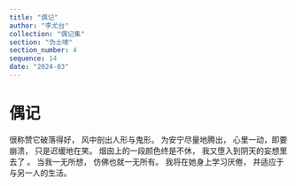 ```yaml
---
title: "偶记"
author: "李尤台"
collection: "偶记集"
section: "伪士嚎"
section_number: 4
sequence: 14
date: "2024-03"
---
```


# 偶记

很称赞它破落得好，
风中剖出人形与鬼形。
为安宁尽量地腾出，
心里一动，即要崩溃，
只是迟缓地在笑。
烟囱上的一段颜色终是不休，
我又堕入到阴天的妄想里去了 。
当我一无所想，
仿佛也就一无所有。
我将在她身上学习厌倦，
并适应于与另一人的生活。
